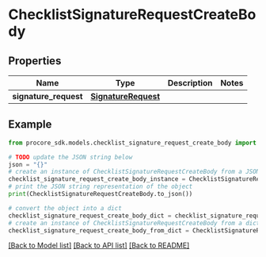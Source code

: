 # ChecklistSignatureRequestCreateBody


## Properties

Name | Type | Description | Notes
------------ | ------------- | ------------- | -------------
**signature_request** | [**SignatureRequest**](SignatureRequest.md) |  | 

## Example

```python
from procore_sdk.models.checklist_signature_request_create_body import ChecklistSignatureRequestCreateBody

# TODO update the JSON string below
json = "{}"
# create an instance of ChecklistSignatureRequestCreateBody from a JSON string
checklist_signature_request_create_body_instance = ChecklistSignatureRequestCreateBody.from_json(json)
# print the JSON string representation of the object
print(ChecklistSignatureRequestCreateBody.to_json())

# convert the object into a dict
checklist_signature_request_create_body_dict = checklist_signature_request_create_body_instance.to_dict()
# create an instance of ChecklistSignatureRequestCreateBody from a dict
checklist_signature_request_create_body_from_dict = ChecklistSignatureRequestCreateBody.from_dict(checklist_signature_request_create_body_dict)
```
[[Back to Model list]](../README.md#documentation-for-models) [[Back to API list]](../README.md#documentation-for-api-endpoints) [[Back to README]](../README.md)


